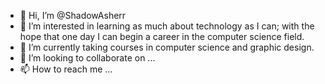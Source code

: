 - 👋 Hi, I’m @ShadowAsherr
- 👀 I’m interested in learning as much about technology as I can; with the hope that one day I can begin a career in the computer science field.
- 🌱 I’m currently taking courses in computer science and graphic design.
- 💞️ I’m looking to collaborate on ...
- 📫 How to reach me ...

<!---
ShadowAsherr/ShadowAsherr is a ✨ special ✨ repository because its `README.md` (this file) appears on your GitHub profile.
You can click the Preview link to take a look at your changes.
--->
